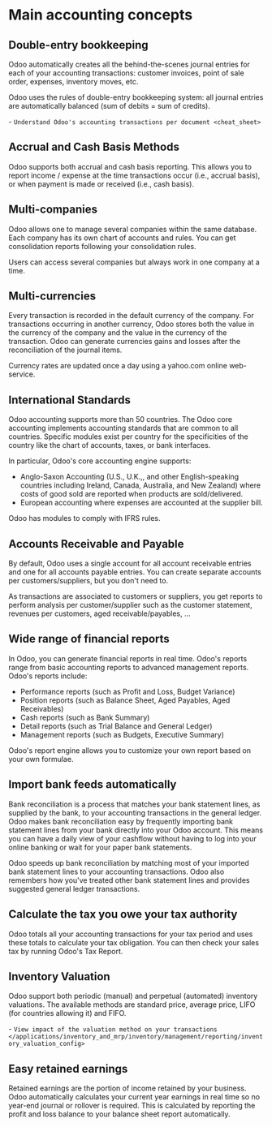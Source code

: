 # Main accounting concepts

## Double-entry bookkeeping

Odoo automatically creates all the behind-the-scenes journal entries for
each of your accounting transactions: customer invoices, point of sale
order, expenses, inventory moves, etc.

Odoo uses the rules of double-entry bookkeeping system: all journal
entries are automatically balanced (sum of debits = sum of credits).

<div class="seealso">

\- `Understand Odoo's accounting transactions per document
<cheat_sheet>`

</div>

## Accrual and Cash Basis Methods

Odoo supports both accrual and cash basis reporting. This allows you to
report income / expense at the time transactions occur (i.e., accrual
basis), or when payment is made or received (i.e., cash basis).

## Multi-companies

Odoo allows one to manage several companies within the same database.
Each company has its own chart of accounts and rules. You can get
consolidation reports following your consolidation rules.

Users can access several companies but always work in one company at a
time.

## Multi-currencies

Every transaction is recorded in the default currency of the company.
For transactions occurring in another currency, Odoo stores both the
value in the currency of the company and the value in the currency of
the transaction. Odoo can generate currencies gains and losses after the
reconciliation of the journal items.

Currency rates are updated once a day using a yahoo.com online
web-service.

## International Standards

Odoo accounting supports more than 50 countries. The Odoo core
accounting implements accounting standards that are common to all
countries. Specific modules exist per country for the specificities of
the country like the chart of accounts, taxes, or bank interfaces.

In particular, Odoo's core accounting engine supports:

  - Anglo-Saxon Accounting (U.S., U.K.,, and other English-speaking
    countries including Ireland, Canada, Australia, and New Zealand)
    where costs of good sold are reported when products are
    sold/delivered.
  - European accounting where expenses are accounted at the supplier
    bill.

Odoo has modules to comply with IFRS rules.

## Accounts Receivable and Payable

By default, Odoo uses a single account for all account receivable
entries and one for all accounts payable entries. You can create
separate accounts per customers/suppliers, but you don't need to.

As transactions are associated to customers or suppliers, you get
reports to perform analysis per customer/supplier such as the customer
statement, revenues per customers, aged receivable/payables, ...

## Wide range of financial reports

In Odoo, you can generate financial reports in real time. Odoo's reports
range from basic accounting reports to advanced management reports.
Odoo's reports include:

  - Performance reports (such as Profit and Loss, Budget Variance)
  - Position reports (such as Balance Sheet, Aged Payables, Aged
    Receivables)
  - Cash reports (such as Bank Summary)
  - Detail reports (such as Trial Balance and General Ledger)
  - Management reports (such as Budgets, Executive Summary)

Odoo's report engine allows you to customize your own report based on
your own formulae.

## Import bank feeds automatically

Bank reconciliation is a process that matches your bank statement lines,
as supplied by the bank, to your accounting transactions in the general
ledger. Odoo makes bank reconciliation easy by frequently importing bank
statement lines from your bank directly into your Odoo account. This
means you can have a daily view of your cashflow without having to log
into your online banking or wait for your paper bank statements.

Odoo speeds up bank reconciliation by matching most of your imported
bank statement lines to your accounting transactions. Odoo also
remembers how you've treated other bank statement lines and provides
suggested general ledger transactions.

## Calculate the tax you owe your tax authority

Odoo totals all your accounting transactions for your tax period and
uses these totals to calculate your tax obligation. You can then check
your sales tax by running Odoo's Tax Report.

## Inventory Valuation

Odoo support both periodic (manual) and perpetual (automated) inventory
valuations. The available methods are standard price, average price,
LIFO (for countries allowing it) and FIFO.

<div class="seealso">

\- `View impact of the valuation method on your transactions
</applications/inventory_and_mrp/inventory/management/reporting/inventory_valuation_config>`

</div>

## Easy retained earnings

Retained earnings are the portion of income retained by your business.
Odoo automatically calculates your current year earnings in real time so
no year-end journal or rollover is required. This is calculated by
reporting the profit and loss balance to your balance sheet report
automatically.
